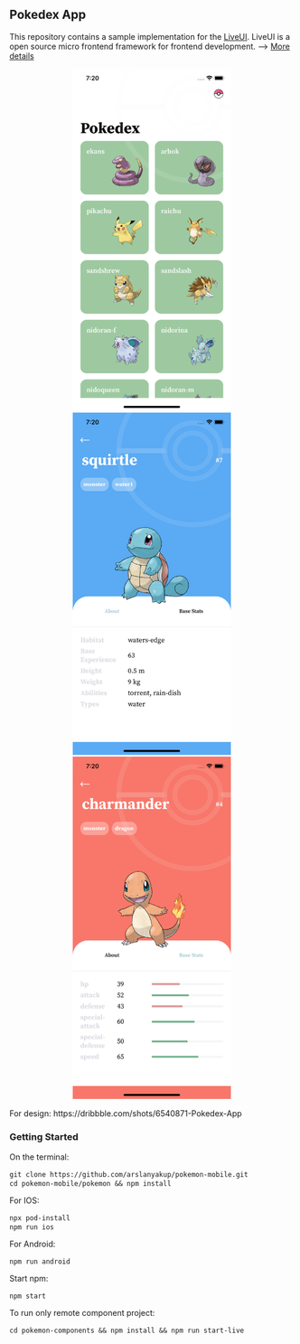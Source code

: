 ## Pokedex App

<p>This repository contains a sample implementation for the <a href="https://github.com/composiv/liveui">LiveUI</a>. LiveUI is a open source micro frontend framework for frontend development. --> <a href="https://liveui.composiv.ai/">More details</a> </p>
<p align="center">
  <img width="280" src="https://github.com/arslanyakup/pokemon-mobile/blob/master/pokemon/blob/master/Simulator%20Screen%20Shot%20-%20iPhone%2011%20-%202020-08-26%20at%2019.20.52.png"/> 
  <img width="280" src="https://github.com/arslanyakup/pokemon-mobile/blob/master/pokemon/blob/master/Simulator%20Screen%20Shot%20-%20iPhone%2011%20-%202020-08-26%20at%2019.20.37.png"/> 
  <img width="280" src="https://github.com/arslanyakup/pokemon-mobile/blob/master/pokemon/blob/master/Simulator%20Screen%20Shot%20-%20iPhone%2011%20-%202020-08-26%20at%2019.20.30.png"/>       
</p>

<p>For design: https://dribbble.com/shots/6540871-Pokedex-App</p>

<h3>Getting Started</h3>

<p>On the terminal:</p>

```command
git clone https://github.com/arslanyakup/pokemon-mobile.git
cd pokemon-mobile/pokemon && npm install

```

For IOS:
```command
npx pod-install
npm run ios
````

For Android:
```command
npm run android
```

Start npm:
```command
npm start
```

<p>To run only remote component project:</p>

```command
cd pokemon-components && npm install && npm run start-live
```
